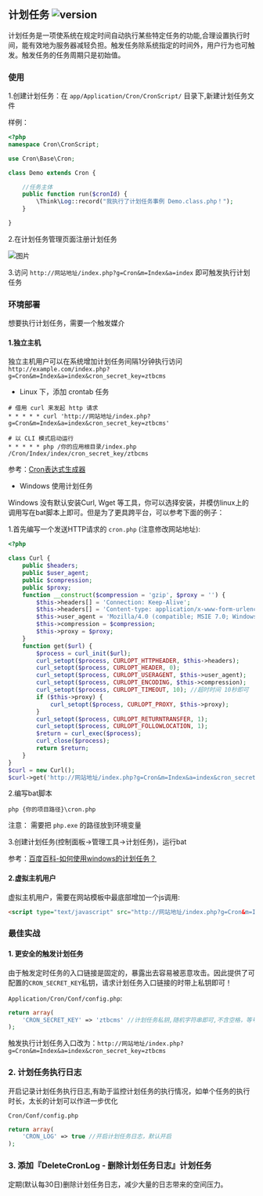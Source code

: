 ## 计划任务 ![version](https://img.shields.io/github/release/ztbcms/ztbcms-Cron.svg?maxAge=36000)

计划任务是一项使系统在规定时间自动执行某些特定任务的功能,合理设置执行时间，能有效地为服务器减轻负担。触发任务除系统指定的时间外，用户行为也可触发。触发任务的任务周期只是初始值。

### 使用

1.创建计划任务：在 `app/Application/Cron/CronScript/` 目录下,新建计划任务文件

样例：
```php
<?php
namespace Cron\CronScript;

use Cron\Base\Cron;

class Demo extends Cron {

	//任务主体
	public function run($cronId) {
		\Think\Log::record("我执行了计划任务事例 Demo.class.php！");
	}

}

```

2.在计划任务管理页面注册计划任务

![图片](https://dn-coding-net-production-pp.qbox.me/529bcfa0-1f5a-46fd-8473-8c2c085ebb56.png) 

3.访问 `http://网站地址/index.php?g=Cron&m=Index&a=index` 即可触发执行计划任务


### 环境部署

想要执行计划任务，需要一个触发媒介

#### 1.独立主机

独立主机用户可以在系统增加计划任务间隔1分钟执行访问 `http://example.com/index.php?g=Cron&m=Index&a=index&cron_secret_key=ztbcms`

- Linux 下，添加 crontab 任务

```shell
# 借用 curl 来发起 http 请求
* * * * * curl 'http://网站地址/index.php?g=Cron&m=Index&a=index&cron_secret_key=ztbcms'

# 以 CLI 模式启动运行
* * * * * php /你的应用根目录/index.php /Cron/Index/index/cron_secret_key/ztbcms
```

参考：[Cron表达式生成器](http://www.pdtools.net/tools/becron.jsp)

- Windows 使用计划任务

Windows 没有默认安装Curl, Wget 等工具，你可以选择安装，并模仿linux上的调用写在bat脚本上即可。但是为了更具跨平台，可以参考下面的例子：

1.首先编写一个发送HTTP请求的 `cron.php` (注意修改网站地址): 
```php
<?php

class Curl {
    public $headers;
    public $user_agent;
    public $compression;
    public $proxy;
    function __construct($compression = 'gzip', $proxy = '') {
        $this->headers[] = 'Connection: Keep-Alive';
        $this->headers[] = 'Content-type: application/x-www-form-urlencoded;charset=UTF-8';
        $this->user_agent = 'Mozilla/4.0 (compatible; MSIE 7.0; Windows NT 5.1; .NET CLR 1.0.3705; .NET CLR 1.1.4322; Media Center PC 4.0)';
        $this->compression = $compression;
        $this->proxy = $proxy;
    }
    function get($url) {
        $process = curl_init($url);
        curl_setopt($process, CURLOPT_HTTPHEADER, $this->headers);
        curl_setopt($process, CURLOPT_HEADER, 0);
        curl_setopt($process, CURLOPT_USERAGENT, $this->user_agent);
        curl_setopt($process, CURLOPT_ENCODING, $this->compression);
        curl_setopt($process, CURLOPT_TIMEOUT, 10); //超时时间 10秒即可
        if ($this->proxy) {
            curl_setopt($process, CURLOPT_PROXY, $this->proxy);
        }
        curl_setopt($process, CURLOPT_RETURNTRANSFER, 1);
        curl_setopt($process, CURLOPT_FOLLOWLOCATION, 1);
        $return = curl_exec($process);
        curl_close($process);
        return $return;
    }
}
$curl = new Curl();
$curl->get('http://网站地址/index.php?g=Cron&m=Index&a=index&cron_secret_key=ztbcms');
```

2.编写bat脚本

```shell
php {你的项目路径}\cron.php
```
注意： 需要把 `php.exe` 的路径放到环境变量

3.创建计划任务(控制面板->管理工具->计划任务)，运行bat

参考：[百度百科-如何使用windows的计划任务？](http://jingyan.baidu.com/article/ca00d56c767cfae99febcf73.html)


#### 2.虚拟主机用户

虚拟主机用户，需要在网站模板中最底部增加一个js调用:

```html
<script type="text/javascript" src="http://网站地址/index.php?g=Cron&m=Index&a=index&cron_secret_key=ztbcms"></script>
```

### 最佳实战

#### 1. 更安全的触发计划任务

由于触发定时任务的入口链接是固定的，暴露出去容易被恶意攻击。因此提供了可配置的`CRON_SECRET_KEY`私钥，请求计划任务入口链接的时带上私钥即可！

`Application/Cron/Conf/config.php`:
```php
return array(
    'CRON_SECRET_KEY' => 'ztbcms' //计划任务私钥,随机字符串即可,不含空格，等号`=`,问号`?`,或号`&`,示例：ztbcms
);
```

触发执行计划任务入口改为：`http://网站地址/index.php?g=Cron&m=Index&a=index&cron_secret_key=ztbcms`

### 2. 计划任务执行日志

开启记录计划任务执行日志,有助于监控计划任务的执行情况，如单个任务的执行时长，太长的计划可以作进一步优化

`Cron/Conf/config.php`
```php
return array(
    'CRON_LOG' => true //开启计划任务日志，默认开启
);
```

### 3. 添加『DeleteCronLog - 删除计划任务日志』计划任务

定期(默认每30日)删除计划任务日志，减少大量的日志带来的空间压力。


